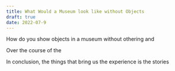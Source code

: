 ```yaml
---
title: What Would a Museum look like without Objects
draft: true
date: 2022-07-9
---
```


How do you show objects in a museum without othering and 

Over the course of the 


In conclusion, the things that bring us the experience is the stories

